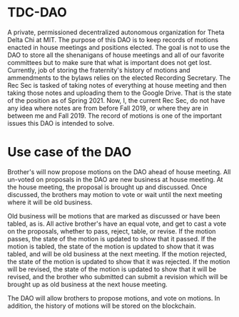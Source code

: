 # TDC-DAO
A private, permissioned decentralized autonomous organization for Theta Delta Chi at MIT.
The purpose of this DAO is to keep records of motions enacted in house meetings and positions elected.
The goal is not to use the DAO to store all the shenanigans of house meetings and all of our favorite committees but to make sure that what is important does not get lost. 
Currently, job of storing the fraternity's history of motions and ammendments to the bylaws relies on the elected Recording Secretary. The Rec Sec is tasked of taking notes of everything at house meeting and then taking those notes and uploading them to the Google Drive. That is the state of the position as of Spring 2021.
Now, I, the current Rec Sec, do not have any idea where notes are from before Fall 2019, or where they are in between me and Fall 2019. The record of motions is one of the important issues this DAO is intended to solve. 

# Use case of the DAO
Brother's will now propose motions on the DAO ahead of house meeting.
All un-voted on proposals in the DAO are new business at house meeting.
At the house meeting, the proposal is brought up and discussed.
Once discussed, the brothers may motion to vote or wait until the next meeting where it will be old business.

Old business will be motions that are marked as discussed or have been tabled, as is.
All active brother's have an equal vote, and get to cast a vote on the proposals, whether to pass, reject, table, or revise.
If the motion passes, the state of the motion is updated to show that it passed.
If the motion is tabled, the state of the motion is updated to show that it was tabled, and will be old business at the next meeting.
If the motion rejected, the state of the motion is updated to show that it was rejected.
If the motion will be revised, the state of the motion is updated to show that it will be revised, and the brother who submitted can submit a revision which will be brought up as old business at the next house meeting.

The DAO will allow brothers to propose motions, and vote on motions. In addition, the history of motions will be stored on the blockchain.
